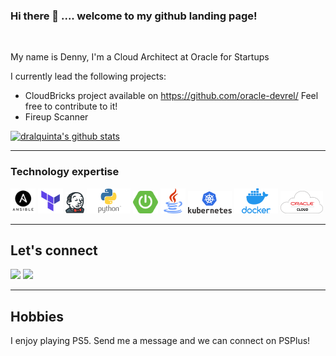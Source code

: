 ### Hi there 👋 .... welcome to my github landing page!

<br/>




My name is Denny, I'm a Cloud Architect at Oracle for Startups

I currently lead the following projects:  
- CloudBricks project available on https://github.com/oracle-devrel/ Feel free to contribute to it!
- Fireup Scanner

[![dralquinta's github stats](https://github-readme-stats.vercel.app/api?username=dralquinta&count_private=true&show_icons=true)](https://github.com/dralquinta/github-readme-stats)

---

### Technology expertise 

[<img src="img/ansible.png" alt="ansible.com" width="40px"/>](https://www.ansible.com)
[<img src="img/terraform.png" alt="terraform.io" width="40px"/>](https://www.terraform.io)
[<img src="img/jenkins.png" alt="jenkins.io" width="30px"/>](https://www.jenkins.io/)
[<img src="img/python.png" alt="python.org" width="70px"/>](https://www.python.org)
[<img src="img/springboot.png" alt="spring.io" width="40px"/>](https://spring.io/projects/spring-boot)
[<img src="img/java.png" alt="java.com" width="40px"/>](https://java.com/en/)
[<img src="img/k8.png" alt="kubernetes.io" width="70px"/>](https://kubernetes.io/)
[<img src="img/docker.png" alt="docker.com" width="70px"/>](https://www.docker.com/)
[<img src="img/oci.png" alt="oracle.com" width="68px"/>](https://www.oracle.com/cl/cloud/) 

---
<h2> Let's connect </h2>

[<img src="https://img.shields.io/badge/linkedin-%230077B5.svg?&style=for-the-badge&logo=linkedin&logoColor=white" />](https://www.linkedin.com/in/dralquinta/) [<img src = "https://img.shields.io/badge/twitter-%2320A1F1.svg?&style=for-the-badge&logo=twitter&logoColor=white">](https://twitter.com/dralquinta)


---
<h2> Hobbies </h2>
I enjoy playing PS5. Send me a message and we can connect on PSPlus!






